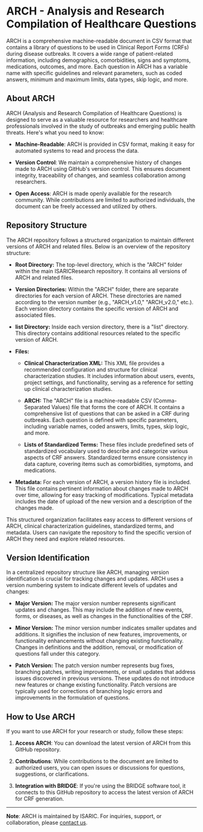 # ARCH - Analysis and Research Compilation of Healthcare Questions

ARCH is a comprehensive machine-readable document in CSV format that contains a library of questions to be used in Clinical Report Forms (CRFs) during disease outbreaks. It covers a wide range of patient-related information, including demographics, comorbidities, signs and symptoms, medications, outcomes, and more. Each question in ARCH has a variable name with specific guidelines and relevant parameters, such as coded answers, minimum and maximum limits, data types, skip logic, and more.

## About ARCH

ARCH (Analysis and Research Compilation of Healthcare Questions) is designed to serve as a valuable resource for researchers and healthcare professionals involved in the study of outbreaks and emerging public health threats. Here's what you need to know:

- **Machine-Readable**: ARCH is provided in CSV format, making it easy for automated systems to read and process the data.

- **Version Control**: We maintain a comprehensive history of changes made to ARCH using GitHub's version control. This ensures document integrity, traceability of changes, and seamless collaboration among researchers.

- **Open Access**: ARCH is made openly available for the research community. While contributions are limited to authorized individuals, the document can be freely accessed and utilized by others.

## Repository Structure

The ARCH repository follows a structured organization to maintain different versions of ARCH and related files. Below is an overview of the repository structure:

- **Root Directory:** The top-level directory, which is the "ARCH" folder within the main ISARICResearch repository. It contains all versions of ARCH and related files.

- **Version Directories:** Within the "ARCH" folder, there are separate directories for each version of ARCH. These directories are named according to the version number (e.g., "ARCH_v1.0," "ARCH_v2.0," etc.). Each version directory contains the specific version of ARCH and associated files.

- **list Directory:** Inside each version directory, there is a "list" directory. This directory contains additional resources related to the specific version of ARCH.

- **Files:**

   - **Clinical Characterization XML:** This XML file provides a recommended configuration and structure for clinical characterization studies. It includes information about users, events, project settings, and functionality, serving as a reference for setting up clinical characterization studies.

   - **ARCH:** The "ARCH" file is a machine-readable CSV (Comma-Separated Values) file that forms the core of ARCH. It contains a comprehensive list of questions that can be asked in a CRF during outbreaks. Each question is defined with specific parameters, including variable names, coded answers, limits, types, skip logic, and more.

   - **Lists of Standardized Terms:** These files include predefined sets of standardized vocabulary used to describe and categorize various aspects of CRF answers. Standardized terms ensure consistency in data capture, covering items such as comorbidities, symptoms, and medications.

- **Metadata:** For each version of ARCH, a version history file is included. This file contains pertinent information about changes made to ARCH over time, allowing for easy tracking of modifications. Typical metadata includes the date of upload of the new version and a description of the changes made.

This structured organization facilitates easy access to different versions of ARCH, clinical characterization guidelines, standardized terms, and metadata. Users can navigate the repository to find the specific version of ARCH they need and explore related resources.

## Version Identification

In a centralized repository structure like ARCH, managing version identification is crucial for tracking changes and updates. ARCH uses a version numbering system to indicate different levels of updates and changes:

- **Major Version:** The major version number represents significant updates and changes. This may include the addition of new events, forms, or diseases, as well as changes in the functionalities of the CRF.

- **Minor Version:** The minor version number indicates smaller updates and additions. It signifies the inclusion of new features, improvements, or functionality enhancements without changing existing functionality. Changes in definitions and the addition, removal, or modification of questions fall under this category.

- **Patch Version:** The patch version number represents bug fixes, branching patches, writing improvements, or small updates that address issues discovered in previous versions. These updates do not introduce new features or change existing functionality. Patch versions are typically used for corrections of branching logic errors and improvements in the formulation of questions.

## How to Use ARCH

If you want to use ARCH for your research or study, follow these steps:

1. **Access ARCH**: You can download the latest version of ARCH from this GitHub repository.

2. **Contributions**: While contributions to the document are limited to authorized users, you can open issues or discussions for questions, suggestions, or clarifications.

3. **Integration with BRIDGE**: If you're using the BRIDGE software tool, it connects to this GitHub repository to access the latest version of ARCH for CRF generation.


---

**Note**: ARCH is maintained by ISARIC. For inquiries, support, or collaboration, please [contact us](mailto:data@isaric.org).
